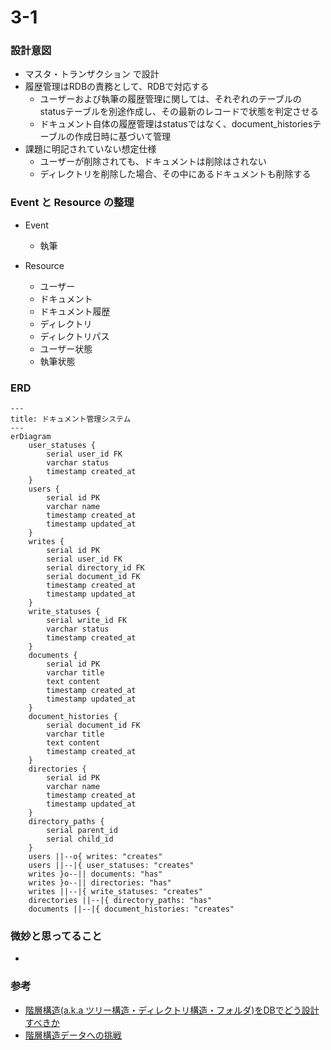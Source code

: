 # 3-1

### 設計意図
- マスタ・トランザクション で設計
- 履歴管理はRDBの責務として、RDBで対応する
    - ユーザーおよび執筆の履歴管理に関しては、それぞれのテーブルの statusテーブルを別途作成し、その最新のレコードで状態を判定させる
    - ドキュメント自体の履歴管理はstatusではなく、document_historiesテーブルの作成日時に基づいて管理
- 課題に明記されていない想定仕様
    - ユーザーが削除されても、ドキュメントは削除はされない
    - ディレクトリを削除した場合、その中にあるドキュメントも削除する

### Event と Resource の整理

- Event
    - 執筆

- Resource
    - ユーザー
    - ドキュメント
    - ドキュメント履歴
    - ディレクトリ
    - ディレクトリパス
    - ユーザー状態
    - 執筆状態

### ERD

```mermaid
---
title: ドキュメント管理システム
---
erDiagram
    user_statuses {
        serial user_id FK
        varchar status
        timestamp created_at
    }
    users {
        serial id PK
        varchar name
        timestamp created_at
        timestamp updated_at
    }
    writes {
        serial id PK
        serial user_id FK
        serial directory_id FK 
        serial document_id FK
        timestamp created_at
        timestamp updated_at
    }
    write_statuses {
        serial write_id FK
        varchar status
        timestamp created_at
    }
    documents {
        serial id PK
        varchar title
        text content
        timestamp created_at
        timestamp updated_at
    }
    document_histories {
        serial document_id FK
        varchar title
        text content
        timestamp created_at
    }
    directories {
        serial id PK
        varchar name
        timestamp created_at
        timestamp updated_at
    }
    directory_paths {
        serial parent_id
        serial child_id
    }
    users ||--o{ writes: "creates"
    users ||--|{ user_statuses: "creates"
    writes }o--|| documents: "has"
    writes }o--|| directories: "has"
    writes ||--|{ write_statuses: "creates"
    directories ||--|{ directory_paths: "has"
    documents ||--|{ document_histories: "creates"
```

### 微妙と思ってること

- 

### 参考
- [階層構造(a.k.a ツリー構造・ディレクトリ構造・フォルダ)をDBでどう設計すべきか](https://teitei-tk.hatenablog.com/entry/2020/11/30/130000)
- [階層構造データへの挑戦](https://qiita.com/uchinami_shoichi/items/5fa52f340003107d46c1)
